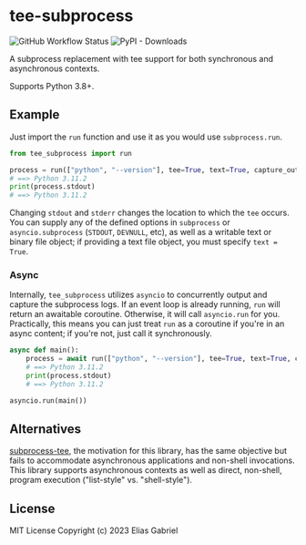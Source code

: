 # tee-subprocess

![GitHub Workflow Status](https://img.shields.io/github/actions/workflow/status/thearchitector/tee-subprocess/ci.yaml?label=tests&style=flat-square)
![PyPI - Downloads](https://img.shields.io/pypi/dw/tee-subprocess?style=flat-square)

A subprocess replacement with tee support for both synchronous and asynchronous contexts.

Supports Python 3.8+.

## Example

Just import the `run` function and use it as you would use `subprocess.run`.

```python
from tee_subprocess import run

process = run(["python", "--version"], tee=True, text=True, capture_output=True)
# ==> Python 3.11.2
print(process.stdout)
# ==> Python 3.11.2
```

Changing `stdout` and `stderr` changes the location to which the `tee` occurs. You can supply any of the defined options in `subprocess` or `asyncio.subprocess` (`STDOUT`, `DEVNULL`, etc), as well as a writable text or binary file object; if providing a text file object, you must specify `text = True`.

### Async

Internally, `tee_subprocess` utilizes `asyncio` to concurrently output and capture the subprocess logs. If an event loop is already running, `run` will return an awaitable coroutine. Otherwise, it will call `asyncio.run` for you. Practically, this means you can just treat `run` as a coroutine if you're in an async content; if you're not, just call it synchronously.

```python
async def main():
    process = await run(["python", "--version"], tee=True, text=True, capture_output=True)
    # ==> Python 3.11.2
    print(process.stdout)
    # ==> Python 3.11.2

asyncio.run(main())
```

## Alternatives

[subprocess-tee](https://github.com/pycontribs/subprocess-tee), the motivation for this library, has the same objective but fails to accommodate asynchronous applications and non-shell invocations. This library supports asynchronous contexts as well as direct, non-shell, program execution ("list-style" vs. "shell-style").

## License

MIT License
Copyright (c) 2023 Elias Gabriel
